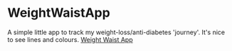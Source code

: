 # WeightWaistApp
A simple little app to track my weight-loss/anti-diabetes 'journey'. 
It's nice to see lines and colours.
[Weight Waist App](https://weightwaistapp-isaac.streamlit.app/)
